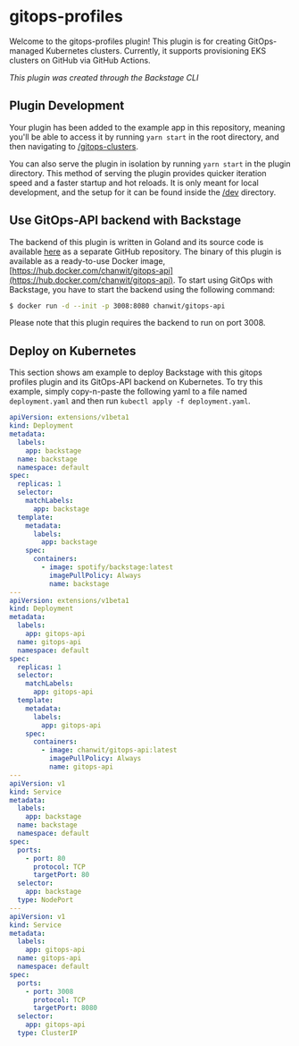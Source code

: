 # gitops-profiles

Welcome to the gitops-profiles plugin!
This plugin is for creating GitOps-managed Kubernetes clusters. Currently, it supports provisioning EKS clusters on GitHub via GitHub Actions.

_This plugin was created through the Backstage CLI_

## Plugin Development

Your plugin has been added to the example app in this repository, meaning you'll be able to access it by running `yarn start` in the root directory, and then navigating to [/gitops-clusters](http://localhost:3000/gitops-profiles).

You can also serve the plugin in isolation by running `yarn start` in the plugin directory.
This method of serving the plugin provides quicker iteration speed and a faster startup and hot reloads.
It is only meant for local development, and the setup for it can be found inside the [/dev](/dev) directory.

## Use GitOps-API backend with Backstage

The backend of this plugin is written in Goland and its source code is available [here](https://github.com/chanwit/gitops-api) as a separate GitHub repository.
The binary of this plugin is available as a ready-to-use Docker image, [https://hub.docker.com/chanwit/gitops-api](https://hub.docker.com/chanwit/gitops-api).
To start using GitOps with Backstage, you have to start the backend using the following command:

```bash
$ docker run -d --init -p 3008:8080 chanwit/gitops-api
```

Please note that this plugin requires the backend to run on port 3008.

## Deploy on Kubernetes

This section shows am example to deploy Backstage with this gitops profiles plugin and its GitOps-API backend on Kubernetes.
To try this example, simply copy-n-paste the following yaml to a file named `deployment.yaml` and then run `kubectl apply -f deployment.yaml`.

```yaml
apiVersion: extensions/v1beta1
kind: Deployment
metadata:
  labels:
    app: backstage
  name: backstage
  namespace: default
spec:
  replicas: 1
  selector:
    matchLabels:
      app: backstage
  template:
    metadata:
      labels:
        app: backstage
    spec:
      containers:
        - image: spotify/backstage:latest
          imagePullPolicy: Always
          name: backstage
---
apiVersion: extensions/v1beta1
kind: Deployment
metadata:
  labels:
    app: gitops-api
  name: gitops-api
  namespace: default
spec:
  replicas: 1
  selector:
    matchLabels:
      app: gitops-api
  template:
    metadata:
      labels:
        app: gitops-api
    spec:
      containers:
        - image: chanwit/gitops-api:latest
          imagePullPolicy: Always
          name: gitops-api
---
apiVersion: v1
kind: Service
metadata:
  labels:
    app: backstage
  name: backstage
  namespace: default
spec:
  ports:
    - port: 80
      protocol: TCP
      targetPort: 80
  selector:
    app: backstage
  type: NodePort
---
apiVersion: v1
kind: Service
metadata:
  labels:
    app: gitops-api
  name: gitops-api
  namespace: default
spec:
  ports:
    - port: 3008
      protocol: TCP
      targetPort: 8080
  selector:
    app: gitops-api
  type: ClusterIP
```
